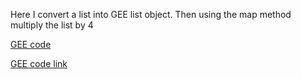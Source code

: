 Here I convert a list into GEE list object. Then using the map method multiply the list by 4

[GEE code](https://github.com/AtikulRahi/Gee_list/blob/main/geeList.js)

[GEE code link](https://code.earthengine.google.com/d00005d82781d1d2397d376363ac97a0)
